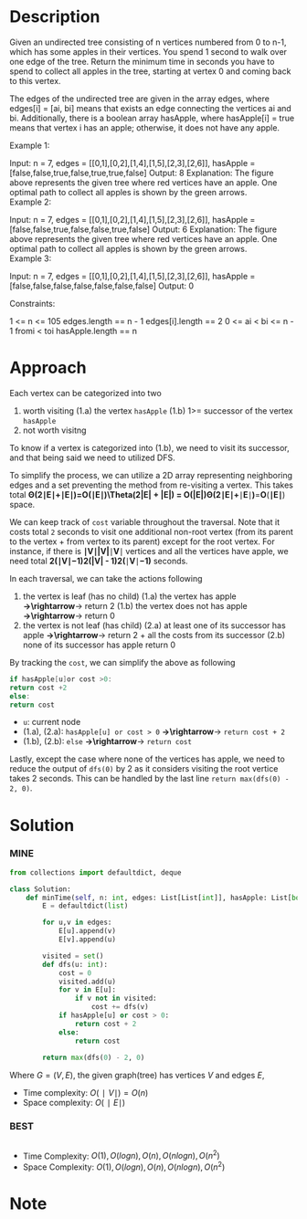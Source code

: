 # Description
Given an undirected tree consisting of n vertices numbered from 0 to n-1, which has some apples in their vertices. You spend 1 second to walk over one edge of the tree. Return the minimum time in seconds you have to spend to collect all apples in the tree, starting at vertex 0 and coming back to this vertex.

The edges of the undirected tree are given in the array edges, where edges[i] = [ai, bi] means that exists an edge connecting the vertices ai and bi. Additionally, there is a boolean array hasApple, where hasApple[i] = true means that vertex i has an apple; otherwise, it does not have any apple.

 

Example 1:


Input: n = 7, edges = [[0,1],[0,2],[1,4],[1,5],[2,3],[2,6]], hasApple = [false,false,true,false,true,true,false]
Output: 8 
Explanation: The figure above represents the given tree where red vertices have an apple. One optimal path to collect all apples is shown by the green arrows.  
Example 2:


Input: n = 7, edges = [[0,1],[0,2],[1,4],[1,5],[2,3],[2,6]], hasApple = [false,false,true,false,false,true,false]
Output: 6
Explanation: The figure above represents the given tree where red vertices have an apple. One optimal path to collect all apples is shown by the green arrows.  
Example 3:

Input: n = 7, edges = [[0,1],[0,2],[1,4],[1,5],[2,3],[2,6]], hasApple = [false,false,false,false,false,false,false]
Output: 0
 

Constraints:

1 <= n <= 105
edges.length == n - 1
edges[i].length == 2
0 <= ai < bi <= n - 1
fromi < toi
hasApple.length == n

# Approach


Each vertex can be categorized into two

1. worth visiting
   (1.a) the vertex `hasApple`
   (1.b) 1>= successor of the vertex `hasApple`
2. not worth visitng

To know if a vertex is categorized into (1.b), we need to visit its successor, and that being said we need to utilized DFS.

To simplify the process, we can utilize a 2D array representing neighboring edges and a set preventing the method from re-visiting a vertex. This takes total **Θ(2∣E∣+∣E∣)=O(∣E∣)\Theta(2|E| + |E|) = O(|E|)**Θ**(**2∣**E**∣**+**∣**E**∣**)**=**O**(**∣**E**∣**) space.

We can keep track of `cost` variable throughout the traversal. Note that it costs total `2` seconds to visit one additional non-root vertex (from its parent to the vertex + from vertex to its parent) except for the root vertex. For instance, if there is **∣V∣|V|**∣**V**∣ vertices and all the vertices have apple, we need total **2(∣V∣−1)2(|V| - 1)**2**(**∣**V**∣**−**1**)** seconds.

In each traversal, we can take the actions following

1. the vertex is leaf (has no child)
   (1.a) the vertex has apple **→\rightarrow**→ return 2
   (1.b) the vertex does not has apple **→\rightarrow**→ return 0
2. the vertex is not leaf (has child)
   (2.a) at least one of its successor has apple **→\rightarrow**→ return 2 + all the costs from its successor
   (2.b) none of its successor has apple return 0

By tracking the `cost`, we can simplify the above as following

```kotlin
if hasApple[u]or cost >0:
return cost +2
else:
return cost
```

* `u`: current node
* (1.a), (2.a): `hasApple[u] or cost > 0` **→\rightarrow**→ `return cost + 2`
* (1.b), (2.b): `else` **→\rightarrow**→ `return cost`

Lastly, except the case where none of the vertices has apple, we need to reduce the output of `dfs(0)` by 2 as it considers visiting the root vertice takes 2 seconds. This can be handled by the last line `return max(dfs(0) - 2, 0)`.


# Solution

### MINE

```python
from collections import defaultdict, deque

class Solution:
    def minTime(self, n: int, edges: List[List[int]], hasApple: List[bool]) -> int:
        E = defaultdict(list)

        for u,v in edges:
            E[u].append(v)
            E[v].append(u)

        visited = set()
        def dfs(u: int):
            cost = 0
            visited.add(u)
            for v in E[u]:
                if v not in visited:
                    cost += dfs(v)
            if hasApple[u] or cost > 0:
                return cost + 2
            else:
                return cost
                
        return max(dfs(0) - 2, 0)
```

Where $G=(V,E)$, the given graph(tree) has vertices $V$ and edges $E$,

* Time complexity: $O(∣V∣)=O(n)$
* Space complexity: $O(∣E∣)$

### BEST

```python

```

* Time Complexity: $O(1), O(logn), O(n), O(nlogn), O(n^2)$
* Space Complexity: $O(1), O(logn), O(n), O(nlogn), O(n^2)$

# Note
